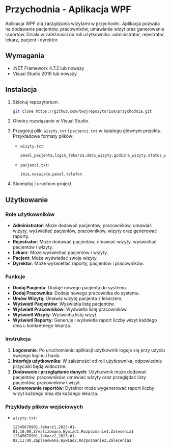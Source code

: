 # Przychodnia - Aplikacja WPF

Aplikacja WPF dla zarządzania wizytami w przychodni. Aplikacja pozwala na dodawanie pacjentów, pracowników, umawianie wizyt oraz generowanie raportów. Działa w zależności od roli użytkownika: administrator, rejestrator, lekarz, pacjent i dyrektor.

## Wymagania

- .NET Framework 4.7.2 lub nowszy
- Visual Studio 2019 lub nowszy

## Instalacja

1. Sklonuj repozytorium:

    ```bash
    git clone https://github.com/twojrepozytorium/przychodnia.git
    ```

2. Otwórz rozwiązanie w Visual Studio.

3. Przygotuj pliki `wizyty.txt` i `pacjenci.txt` w katalogu głównym projektu. Przykładowe formaty plików:

    - `wizyty.txt`:

      ```text
      pesel_pacjenta,login_lekarza,data_wizyty,godzina_wizyty,status_wizyty,wywiad,rozpoznanie,zalecenia
      ```

    - `pacjenci.txt`:

      ```text
      imie,nazwisko,pesel,telefon
      ```

4. Skompiluj i uruchom projekt.

## Użytkowanie

### Role użytkowników

- **Administrator**: Może dodawać pacjentów, pracowników, umawiać wizyty, wyświetlać pacjentów, pracowników, wizyty oraz generować raporty.
- **Rejestrator**: Może dodawać pacjentów, umawiać wizyty, wyświetlać pacjentów i wizyty.
- **Lekarz**: Może wyświetlać pacjentów i wizyty.
- **Pacjent**: Może wyświetlać swoje wizyty.
- **Dyrektor**: Może wyświetlać raporty, pacjentów i pracowników.

### Funkcje

- **Dodaj Pacjenta**: Dodaje nowego pacjenta do systemu.
- **Dodaj Pracownika**: Dodaje nowego pracownika do systemu.
- **Umów Wizytę**: Umawia wizytę pacjenta z lekarzem.
- **Wyświetl Pacjentów**: Wyświetla listę pacjentów.
- **Wyświetl Pracowników**: Wyświetla listę pracowników.
- **Wyświetl Wizyty**: Wyświetla listę wizyt.
- **Wyświetl Raporty**: Generuje i wyświetla raport liczby wizyt każdego dnia u konkretnego lekarza.

### Instrukcja

1. **Logowanie**: Po uruchomieniu aplikacji użytkownik loguje się przy użyciu swojego loginu i hasła.
2. **Interfejs użytkownika**: W zależności od roli użytkownika, odpowiednie przyciski będą widoczne.
3. **Dodawanie i przeglądanie danych**: Użytkownik może dodawać pacjentów, pracowników, umawiać wizyty oraz przeglądać listy pacjentów, pracowników i wizyt.
4. **Generowanie raportów**: Dyrektor może wygenerować raport liczby wizyt każdego dnia dla każdego lekarza.

### Przykłady plików wejściowych

- `wizyty.txt`:

  ```text
  12345678901,lekarz1,2023-01-01,10:00,Zrealizowana,Wywiad1,Rozpoznanie1,Zalecenia1
  12345678901,lekarz2,2023-01-02,11:00,Zaplanowana,Wywiad2,Rozpoznanie2,Zalecenia2
